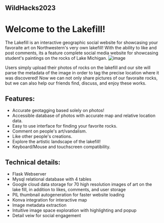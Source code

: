 ## WildHacks2023
# Welcome to the Lakefill!

The Lakefill is an interactive geographic social website for showcasing your favoraite art on Northwestern's very own lakefill!
With the ability to like and post comments, its a feature complete social media website for showcasing student's paintings on the rocks of Lake Michigan.
![image](https://user-images.githubusercontent.com/114758213/232316245-2df4ddcf-4da3-4307-928e-68eef2dbb458.png)

Users simply upload their photos of rocks on the lakefill and our site will parse the metadata of the image in order to tag the precise location where it was discovered!
Now we can not only share pictures of our favoraite rocks, but we can also help our friends find, discuss, and enjoy these works.

## Features:
- Accurate geotagging based solely on photos!
- Accessible database of photos with accurate map and relative location data.
- Easy to use interface for finding your favorite rocks.
- Comment on people's art/vandalism.
- Like other people's creations.
- Explore the artistic landscape of the lakefill!
- Keyboard/Mouse and touchscreen compatibility. 

## Technical details:
- Flask Webserver
- Mysql relational database with 4 tables
- Google cloud data storage for 70 high resolution images of art on the lake fill, in addition to likes, comments, and user storage
- PIL thumbnail autogeneration for faster website loading
- Konva integration for interactive map
- Image metadata extraction
- Intuitive image space exploration with highlighting and popup
- Detail veiw for social engagement

